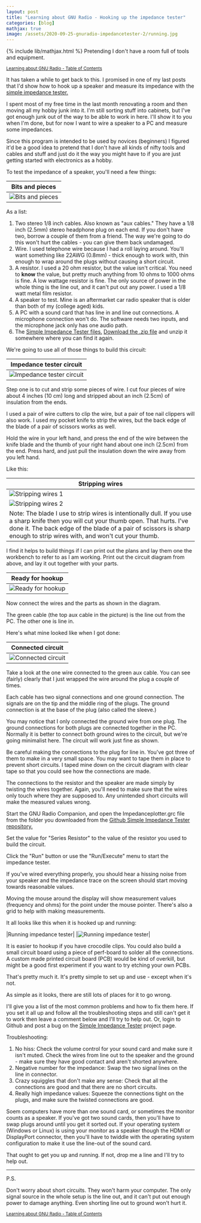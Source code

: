```yaml
---
layout: post
title: "Learning about GNU Radio - Hooking up the impedance tester"
categories: [blog]
mathjax: true
image: /assets/2020-09-25-gnuradio-impedancetester-2/running.jpg
---
```

{% include lib/mathjax.html %}
Pretending I don't have a room full of tools and equipment.

<sub>[Learning about GNU Radio - Table of Contents](1gnuradio-toc)</sub>

It has taken a while to get back to this.  I promised in one of my last posts that I'd show how to hook up a speaker and measure its impedance with the [simple impedance tester.](https://github.com/JosephEoff/Simple-impedance-tester)

I spent most of my free time in the last month renovating a room and then moving all my hobby junk into it.  I'm still sorting stuff into cabinets, but I've got enough junk out of the way to be able to work in here.  I'll show it to you when I'm done, but for now I want to wire a speaker to a PC and measure some impedances.

Since this program is intended to be used by novices (beginners) I figured it'd be a good idea to pretend that I don't have all kinds of nifty tools and cables and stuff and just do it the way you might have to if you are just getting started with electronics as a hobby.

To test the impedance of a speaker, you'll need a few things:

|Bits and pieces|
|---------------|
|![Bits and pieces](/assets/2020-09-25-gnuradio-impedancetester-2/bitsnpieces.jpg)|

As a list:
1. Two stereo 1/8 inch cables.  Also known as "aux cables." They have a 1/8 inch (2.5mm) stereo headphone plug on each end.  If you don't have two, borrow a couple of them from a friend.  The way we're going to do this won't hurt the cables - you can give them back undamaged.
2. Wire.  I used telephone wire because I had a roll laying around.  You'll want something like 22AWG (0.8mm) - thick enough to work with, thin enough to wrap around the plugs without causing a short circuit.
4. A resistor.  I used a 20 ohm resistor, but the value isn't critical.  You need to **know** the value, but pretty much anything from 10 ohms to 1000 ohms is fine.  A low wattage resistor is fine.  The only source of power in the whole thing is the line out, and it can't put out any power.  I used a 1/8 watt metal film resistor.
3. A speaker to test.  Mine is an aftermarket car radio speaker that is older than both of my (college aged) kids.
4. A PC with a sound card that has line in and line out connections.  A microphone connection won't do.  The software needs two inputs, and the microphone jack only has one audio path.
5.  The  [Simple Impedance Tester files.](https://github.com/JosephEoff/Simple-impedance-tester)  [Download the .zip file](https://github.com/JosephEoff/Simple-impedance-tester/archive/master.zip) and unzip it somewhere where you can find it again.

We're going to use all of those things to build this circuit:

|Impedance tester circuit|
|------------------------|
|![Impedance tester circuit](/assets/2020-09-25-gnuradio-impedancetester-2/circuit.jpg)|

Step one is to cut and strip some pieces of wire.  I cut four pieces of wire about 4 inches (10 cm) long and stripped about an inch (2.5cm) of insulation from the ends.

I used a pair of wire cutters to clip the wire, but a pair of toe nail clippers will also work.  I used my pocket knife to strip the wires, but the back edge of the blade of a pair of scissors works as well.

Hold the wire in your left hand, and press the end of the wire between the knife blade and the thumb of your right hand about one inch (2.5cm) from the end.  Press hard, and just pull the insulation down the wire away from you left hand.

Like this:

|Stripping wires|
|---------------|
|![Stripping wires 1](/assets/2020-09-25-gnuradio-impedancetester-2/stripwire1.jpg)|
|![Stripping wires 2](/assets/2020-09-25-gnuradio-impedancetester-2/stripwire2.jpg)|
|Note: The blade I use to strip wires is intentionally dull.  If you use a sharp knife then you will cut your thumb open.  That hurts.  I've done it.  The back edge of the blade of a pair of scissors is sharp enough to strip wires with, and won't cut your thumb.|

I find it helps to build things if I can print out the plans and lay them one the workbench to refer to as I am working.  Print out the circuit diagram from above, and lay it out together with your parts.

|Ready for hookup|
|----------------|
|![Ready for hookup](/assets/2020-09-25-gnuradio-impedancetester-2/ready.jpg)

Now connect the wires and the parts as shown in the diagram.

The green cable (the top aux cable in the picture) is the line out from the PC.  The other one is line in.

Here's what mine looked like when I got done:

|Connected circuit|
|-----------------|
|![Connected circuit](/assets/2020-09-25-gnuradio-impedancetester-2/connected.jpg)|

Take a look at the one wire connected to the green aux cable.  You can see (fairly) clearly that I just wrapped the wire around the plug a couple of times.

Each cable has two signal connections and one ground connection.  The signals are on the tip and the middle ring of the plugs.  The ground connection is at the base of the plug (also called the sleeve.)

You may notice that I only connected the ground wire from one plug.  The ground connections for both plugs are connected together in the PC.  Normally it is better to connect both ground wires to the circuit, but we're going minimalist here.  The circuit will work just fine as shown.

Be careful making the connections to the plug for line in.  You've got three of them to make in a very small space.  You may want to tape them in place to prevent short circuits.  I taped mine down on the circuit diagram with clear tape so that you could see how the connections are made.

The connections to the resistor and the speaker are made simply by twisting the wires together.  Again, you'll need to make sure that the wires only touch where they are supposed to.  Any unintended short circuits will make the measured values wrong.

Start the GNU Radio Companion, and open the Impedanceplotter.grc file from the folder you downloaded from the [Github Simple Impedance Tester repository.](https://github.com/JosephEoff/Simple-impedance-tester/archive/master.zip)

Set the value for "Series Resistor" to the value of the resistor you used to build the circuit.

Click the "Run" button or use the "Run/Execute" menu to start the impedance tester.

If you've wired everything properly, you should hear a hissing noise from your speaker and the impedance trace on the screen should start moving towards reasonable values.

Moving the mouse around the display will show measurement values (frequency and ohms) for the point under the mouse pointer.  There's also a grid to help with making measurements.

It all looks like this when it is hooked up and running:

|Running impedance tester|
|![Running impedance tester](/assets/2020-09-25-gnuradio-impedancetester-2/running.jpg)|

It is easier to hookup if you have crocodile clips.  You could also build a small circuit board using a piece of perf-board to solder all the connections.  A custom made printed circuit board (PCB) would be kind of overkill, but might be a good first experiment if you want to try etching your own PCBs.

That's pretty much it.  It's pretty simple to set up and use - except when it's not.

As simple as it looks, there are still lots of places for it to go wrong.

I'll give you a list of the most common problems and how to fix them here.  If you set it all up and follow all the troubleshooting steps and still can't get it to work then leave a comment below and I'll try to help out.  Or, login to Github and post a bug on the [Simple Impedance Tester](https://github.com/JosephEoff/Simple-impedance-tester) project page.

Troubleshooting:

1. No hiss:  Check the volume control for your sound card and make sure it isn't muted.  Check the wires from line out to the speaker and the ground - make sure they have good contact and aren't shorted anywhere.
2. Negative number for the impedance: Swap the two signal lines on the line in connector.
3. Crazy squiggles that don't make any sense: Check that all the connections are good and that there are no short circuits.
4. Really high impedance values: Squeeze the connections tight on the plugs, and make sure the twisted connections are good.

Soem computers have more than one sound card, or sometimes the monitor counts as a speaker.  If you've got two sound cards, then you'll have to swap plugs around until you get it sorted out.  If your operating system (Windows or Linux) is using your monitor as a speaker though the HDMI or DisplayPort connector, then you'll have to twiddle with the operating system configuration to make it use the line-out of the sound card.

That ought to get you up and running.  If not, drop me a line and I'll try to help out.

--------------
P.S.

Don't worry about short circuits.  They won't harm your computer.  The only signal source in the whole setup is the line out, and it can't put out enough power to damage anything.  Even shorting line out to ground won't hurt it.




<sub>[Learning about GNU Radio - Table of Contents](1gnuradio-toc)</sub>
